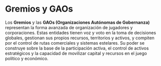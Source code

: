 # Gremios y GAOs

Los **Gremios** y las **GAOs (Organizaciones Autónomas de Gobernanza)** representan la forma avanzada de organización de jugadores y corporaciones. Estas entidades tienen voz y voto en la toma de decisiones globales, gestionan sus propios recursos, territorios y activos, y compiten por el control de rutas comerciales y sistemas estelares. Su poder se construye sobre la base de la participación activa, el control de activos estratégicos y la capacidad de movilizar capital y recursos en el juego político y económico.
